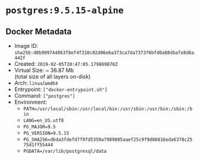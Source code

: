 # `postgres:9.5.15-alpine`

## Docker Metadata

- Image ID: `sha256:d0b999744863f8ef4f310c02d06e6a373ca7da737376bfd0a88dbafe8d6a442f`
- Created: `2019-02-05T20:47:05.179869878Z`
- Virtual Size: ~ 36.87 Mb  
  (total size of all layers on-disk)
- Arch: `linux`/`amd64`
- Entrypoint: `["docker-entrypoint.sh"]`
- Command: `["postgres"]`
- Environment:
  - `PATH=/usr/local/sbin:/usr/local/bin:/usr/sbin:/usr/bin:/sbin:/bin`
  - `LANG=en_US.utf8`
  - `PG_MAJOR=9.5`
  - `PG_VERSION=9.5.15`
  - `PG_SHA256=dbda3fdefd7f9fd5359a7989085aaef25c9f9d08816eda6378c2575d1ff55444`
  - `PGDATA=/var/lib/postgresql/data`
